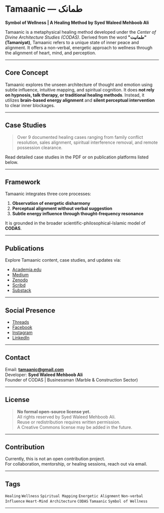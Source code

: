 # Tamaanic — طمانک  
**Symbol of Wellness | A Healing Method by Syed Waleed Mehboob Ali**

Tamaanic is a metaphysical healing method developed under the *Center of Divine Architecture Studies (CODAS)*. Derived from the word **"طمانیت" (Tamaniyat)**, Tamaanic refers to a unique state of inner peace and alignment. It offers a non-verbal, energetic approach to wellness through the alignment of heart, mind, and perception.

---

## Core Concept

Tamaanic explores the unseen architecture of thought and emotion using subtle influence, intuitive mapping, and spiritual cognition. It does **not rely on hypnosis, talk therapy, or traditional healing methods**. Instead, it utilizes **brain-based energy alignment** and **silent perceptual intervention** to clear inner blockages.

---

## Case Studies

> Over 9 documented healing cases ranging from family conflict resolution, sales alignment, spiritual interference removal, and remote possession clearance.

Read detailed case studies in the PDF or on publication platforms listed below.

---

## Framework

Tamaanic integrates three core processes:
1. **Observation of energetic disharmony**
2. **Perceptual alignment without verbal suggestion**
3. **Subtle energy influence through thought-frequency resonance**

It is grounded in the broader scientific-philosophical-Islamic model of **CODAS**.

---

## Publications

Explore Tamaanic content, case studies, and updates via:

- [Academia.edu](https://independent.academia.edu/TamaanicSymbolOfWellness)  
- [Medium](https://medium.com/@tamaanic)  
- [Zenodo](https://zenodo.org/me/uploads?q=&f=shared_with_me%3Afalse&l=list&p=1&s=10&sort=newest)  
- [Scribd](https://www.scribd.com/user/864501389/Tamaanic)  
- [Substack](https://substack.com/@tamaanic)

---

## Social Presence

- [Threads](https://www.threads.net/@tamaanic)  
- [Facebook](https://www.facebook.com/share/1BkbHx5JFq/)  
- [Instagram](https://www.instagram.com/tamaanic)  
- [LinkedIn](https://www.linkedin.com/in/syedwaleedali)

---

## Contact

Email: **tamaanic@gmail.com**  
Developer: **Syed Waleed Mehboob Ali**  
Founder of CODAS | Businessman (Marble & Construction Sector)

---

## License

> **No formal open-source license yet.**  
> All rights reserved by Syed Waleed Mehboob Ali.  
> Reuse or redistribution requires written permission.  
> A Creative Commons license may be added in the future.

---

## Contribution

Currently, this is not an open contribution project.  
For collaboration, mentorship, or healing sessions, reach out via email.

---

## Tags

`Healing` `Wellness` `Spiritual Mapping` `Energetic Alignment` `Non-verbal Influence` `Heart-Mind Architecture` `CODAS` `Tamaanic` `Symbol of Wellness`

---
